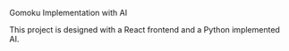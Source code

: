 Gomoku Implementation with AI

This project is designed with a React frontend and a Python implemented AI.

